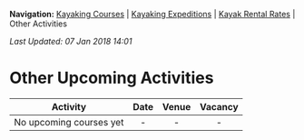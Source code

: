 **Navigation:** [Kayaking Courses](index) &#124; [Kayaking Expeditions](expedition) &#124; [Kayak Rental Rates](rental) &#124; Other Activities

_Last Updated: 07 Jan 2018 14:01_
# Other Upcoming Activities

Activity | Date | Venue | Vacancy
:---:|:---:|:---:|:---:
No upcoming courses yet|-|-|-

